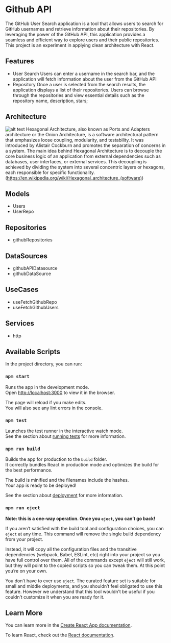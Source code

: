 # Github API
The GitHub User Search application is a tool that allows users to search for GitHub usernames and retrieve information about their repositories. By leveraging the power of the GitHub API, this application provides a seamless and efficient way to explore users and their public repositories.
This project is an experiment in applying clean architecture with React.

## Features
- User Search
Users can enter a username in the search bar, and the application will fetch information about the user from the GitHub API
- Repository
Once a user is selected from the search results, the application displays a list of their repositories. Users can browse through the repositories and view essential details such as the repository name, description, stars;

## Architecture
![alt text](https://www.happycoders.eu/wp-content/uploads/2023/01/hexagonal-architecture-with-control-flow.v4-800x474.png)
Hexagonal Architecture, also known as Ports and Adapters architecture or the Onion Architecture, is a software architectural pattern that emphasizes loose coupling, modularity, and testability. It was introduced by Alistair Cockburn and promotes the separation of concerns in a system.
The main idea behind Hexagonal Architecture is to decouple the core business logic of an application from external dependencies such as databases, user interfaces, or external services. This decoupling is achieved by dividing the system into several concentric layers or hexagons, each responsible for specific functionality.
(https://en.wikipedia.org/wiki/Hexagonal_architecture_(software))

## Models 
- Users
- UserRepo
## Repositories
- githubRepositories
## DataSources
- githubAPIDatasource
- githubDataSource
## UseCases
- useFetchGithubRepo
- useFetchGithubUsers
## Services 
- http

## Available Scripts

In the project directory, you can run:

### `npm start`

Runs the app in the development mode.\
Open [http://localhost:3000](http://localhost:3000) to view it in the browser.

The page will reload if you make edits.\
You will also see any lint errors in the console.

### `npm test`

Launches the test runner in the interactive watch mode.\
See the section about [running tests](https://facebook.github.io/create-react-app/docs/running-tests) for more information.

### `npm run build`

Builds the app for production to the `build` folder.\
It correctly bundles React in production mode and optimizes the build for the best performance.

The build is minified and the filenames include the hashes.\
Your app is ready to be deployed!

See the section about [deployment](https://facebook.github.io/create-react-app/docs/deployment) for more information.

### `npm run eject`

**Note: this is a one-way operation. Once you `eject`, you can’t go back!**

If you aren’t satisfied with the build tool and configuration choices, you can `eject` at any time. This command will remove the single build dependency from your project.

Instead, it will copy all the configuration files and the transitive dependencies (webpack, Babel, ESLint, etc) right into your project so you have full control over them. All of the commands except `eject` will still work, but they will point to the copied scripts so you can tweak them. At this point you’re on your own.

You don’t have to ever use `eject`. The curated feature set is suitable for small and middle deployments, and you shouldn’t feel obligated to use this feature. However we understand that this tool wouldn’t be useful if you couldn’t customize it when you are ready for it.

## Learn More

You can learn more in the [Create React App documentation](https://facebook.github.io/create-react-app/docs/getting-started).

To learn React, check out the [React documentation](https://reactjs.org/).
